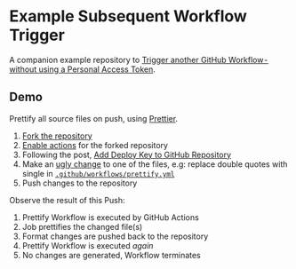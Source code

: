 # Example Subsequent Workflow Trigger

A companion example repository to
[Trigger another GitHub Workflow - without using a Personal Access Token][post].

## Demo

Prettify all source files on push, using [Prettier][prettier].

1. [Fork the repository][fork]
2. [Enable actions][enable-actions] for the forked repository
3. Following the post, [Add Deploy Key to GitHub Repository][post/deploy-keys]
4. Make an [ugly change][prettier/quotes] to one of the files, e.g: replace 
   double quotes with single in 
   [`.github/workflows/prettify.yml`][workflows/prettify]
5. Push changes to the repository

Observe the result of this Push:

1. Prettify Workflow is executed by GitHub Actions
2. Job prettifies the changed file(s)
3. Format changes are pushed back to the repository
4. Prettify Workflow is executed _again_
5. No changes are generated, Workflow terminates

[post]: https://medium.com/p/f594c21373ef
[post/deploy-keys]: https://medium.com/p/f594c21373ef#7a8c
[fork]: fork
[enable-actions]: actions
[workflows/prettify]: .github/workflows/prettify.yml
[prettier]: https://prettier.io/
[prettier/quotes]: https://prettier.io/docs/en/rationale.html
